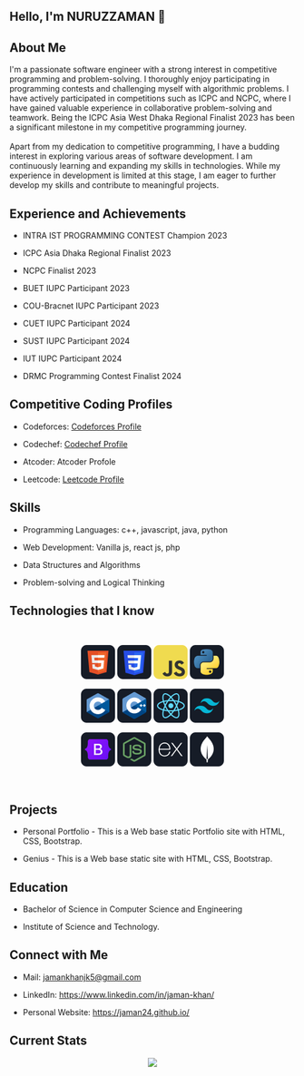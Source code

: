 <!DOCTYPE html>
<html lang="en">
  <head>
    <meta charset="UTF-8" />
    <meta name="viewport" content="width=device-width, initial-scale=1.0" />
  </head>
  <body>
    <section class="heading">
      <h1>Hello, I'm NURUZZAMAN 👋</h1>
    </section>
    <section class="about-me">
      <h1>About Me</h1>
      <p>
        I'm a passionate software engineer with a strong interest in competitive
        programming and problem-solving. I thoroughly enjoy participating in
        programming contests and challenging myself with algorithmic problems. I
        have actively participated in competitions such as ICPC and NCPC, where
        I have gained valuable experience in collaborative problem-solving and
        teamwork. Being the ICPC Asia West Dhaka Regional Finalist 2023 has been
        a significant milestone in my competitive programming journey.
        <br /><br />
        Apart from my dedication to competitive programming, I have a budding
        interest in exploring various areas of software development. I am
        continuously learning and expanding my skills in technologies. While my
        experience in development is limited at this stage, I am eager to
        further develop my skills and contribute to meaningful projects.
      </p>
    </section>
    <section class="experience-and-achivement">
      <h1>Experience and Achievements</h1>
      <ul>
        <li><p>INTRA IST PROGRAMMING CONTEST Champion 2023</p></li>
        <li><p>ICPC Asia Dhaka Regional Finalist 2023</p></li>
        <li><p>NCPC Finalist 2023</p></li>
        <li><p>BUET IUPC Participant 2023</p></li>
        <li><p>COU-Bracnet IUPC Participant 2023</p></li>
        <li><p>CUET IUPC Participant 2024</p></li>
        <li><p>SUST IUPC Participant 2024</p></li>
        <li><p>IUT IUPC Participant 2024</p></li>
        <li><p>DRMC Programming Contest Finalist 2024</p></li>
      </ul>
    </section>
    <section class="competitive-profile">
      <h1>Competitive Coding Profiles</h1>
      <ul>
        <li>
          <p>
            Codeforces:
            <a href="https://codeforces.com/profile/Jaman_khan"
              >Codeforces Profile</a
            >
          </p>
        </li>
        <li>
          <p>
            Codechef:
            <a href="https://www.codechef.com/users/jaman_12"
              >Codechef Profile</a
            >
          </p>
        </li>
        <li>
          <p>Atcoder: <a href=""></a>Atcoder Profole</p>
        </li>
        <li>
          <p>
            Leetcode:
            <a href="https://leetcode.com/u/Jaman_khan/">Leetcode Profile</a>
          </p>
        </li>
      </ul>
    </section>
    <section class="skils">
      <h1>Skills</h1>
      <ul>
        <li><p>Programming Languages: c++, javascript, java, python</p></li>
        <li><p>Web Development: Vanilla js, react js, php</p></li>
        <li><p>Data Structures and Algorithms</p></li>
        <li><p>Problem-solving and Logical Thinking</p></li>
      </ul>
    </section>
    <section class="tech-skills">
      <h1>Technologies that I know</h1>
      <br />
      <p align="center">
        <img
          src="https://github.com/jaman24/jaman24/blob/main/images/icons/HTML.png"
        />
        <img
          src="https://github.com/jaman24/jaman24/blob/main/images/icons/css.png"
        />
        <img
          src="https://github.com/jaman24/jaman24/blob/main/images/icons/JavaScript.png"
        />
        <img
          src="https://github.com/jaman24/jaman24/blob/main/images/icons/python.png"
        />
      </p>
      <p align="center">
        <img
          src="https://github.com/jaman24/jaman24/blob/main/images/icons/c.png"
        />
        <img
          src="https://github.com/jaman24/jaman24/blob/main/images/icons/cpp.png"
        />
        <img
          src="https://github.com/jaman24/jaman24/blob/main/images/icons/react.png"
        />
        <img
          src="https://github.com/jaman24/jaman24/blob/main/images/icons/tailwind.png"
        />
      </p>
      <p align="center">
        <img
          src="https://github.com/jaman24/jaman24/blob/main/images/icons/Bootsrap.png"
        />
        <img
          src="https://github.com/jaman24/jaman24/blob/main/images/icons/node.png"
        />
        <img
          src="https://github.com/jaman24/jaman24/blob/main/images/icons/express.png"
        />
        <img
          src="https://github.com/jaman24/jaman24/blob/main/images/icons/mongo.png"
        />
      </p>
      <br />
    </section>
    <section class="projects">
      <h1>Projects</h1>
      <ul>
        <li>
          <p>
            Personal Portfolio - This is a Web base static Portfolio site with
            HTML, CSS, Bootstrap.
          </p>
        </li>
        <li>
          <p>
            Genius - This is a Web base static site with HTML, CSS, Bootstrap.
          </p>
        </li>
      </ul>
    </section>
    <section class="education">
      <h1>Education</h1>
      <ul>
        <li>Bachelor of Science in Computer Science and Engineering</li>
      </ul>
      <ul>
        <li>Institute of Science and Technology.</li>
      </ul>
    </section>
    <section class="contact">
      <h1>Connect with Me</h1>
      <ul>
        <li>
          <p>
            Mail:
            <a
              href="https://mail.google.com/mail/u/0/#inbox?compose=VpCqJPtNNJdBNzqdCHphGbjzFFCQHDBKxhcmMCgkVkHskrjDwmWxDlWxCrLsHcTcJRfCvQB"
              >jamankhanjk5@gmail.com</a
            >
          </p>
        </li>
        <li>
          <p>
            LinkedIn:
            <a href="https://www.linkedin.com/in/jaman-khan/"
              >https://www.linkedin.com/in/jaman-khan/</a
            >
          </p>
        </li>
        <li>
          <p>
            Personal Website:
            <a href="https://jaman24.github.io/">https://jaman24.github.io/</a>
          </p>
        </li>
      </ul>
    </section>
    <section>
      <h1>Current Stats</h1>
      <p align="center">
        <img
          width="60%"
          src="https://github-readme-streak-stats.herokuapp.com?user=jaman24&theme=react&hide_border=true&background=0D1117&stroke=0D1117&fire=FF1CF7&sideLabels=00F0FF&currStreakNum=FF1CF7&ring=FF1CF7&currStreakLabel=FF1CF7&sideNums=00F0FF"
        />
      </p>
    </section>
  </body>
</html>
